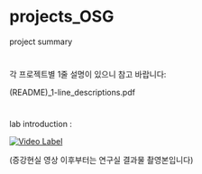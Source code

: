# projects_OSG
project summary
#
각 프로젝트별 1줄 설명이 있으니 참고 바랍니다:

(README)_1-line_descriptions.pdf
#
lab introduction : 

[![Video Label](http://img.youtube.com/vi/YtgvsTohkLU/0.jpg)](https://www.youtube.com/watch?v=YtgvsTohkLU)

(증강현실 영상 이후부터는 연구실 결과물 촬영본입니다)
